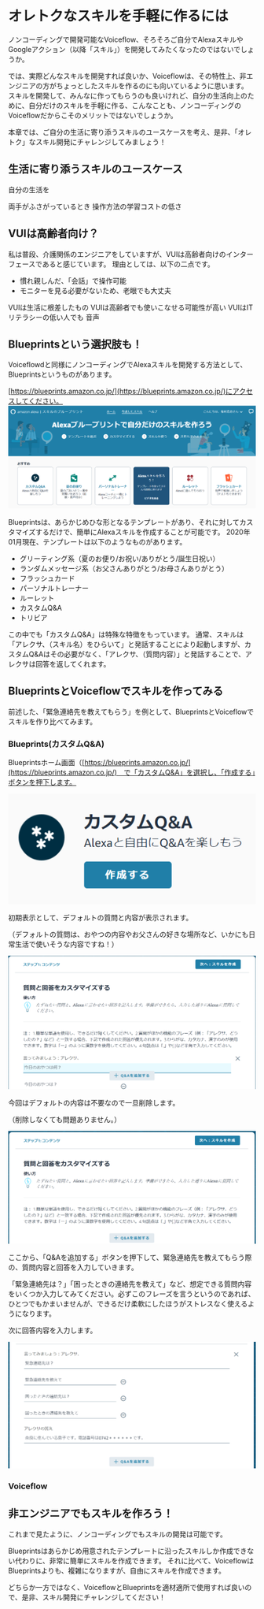 # オレトクなスキルを手軽に作るには
ノンコーディングで開発可能なVoiceflow、そろそろご自分でAlexaスキルやGoogleアクション（以降「スキル」）を開発してみたくなったのではないでしょうか。

では、実際どんなスキルを開発すれば良いか、Voiceflowは、その特性上、非エンジニアの方がちょっとしたスキルを作るのにも向いているように思います。
スキルを開発して、みんなに作ってもらうのも良いけれど、自分の生活向上のために、自分だけのスキルを手軽に作る、こんなことも、ノンコーディングのVoiceflowだからこそのメリットではないでしょうか。

本章では、ご自分の生活に寄り添うスキルのユースケースを考え、是非、「オレトク」なスキル開発にチャレンジしてみましょう！

## 生活に寄り添うスキルのユースケース
自分の生活を


両手がふさがっているとき
操作方法の学習コストの低さ


## VUIは高齢者向け？
私は普段、介護関係のエンジニアをしていますが、VUIは高齢者向けのインターフェースであると感じています。
理由としては、以下の二点です。
* 慣れ親しんだ、「会話」で操作可能
* モニターを見る必要がないため、老眼でも大丈夫





VUIは生活に根差したもの
VUIは高齢者でも使いこなせる可能性が高い
VUIはITリテラシーの低い人でも
音声




## Blueprintsという選択肢も！
Voiceflowdと同様にノンコーディングでAlexaスキルを開発する方法として、Blueprintsというものがあります。

[https://blueprints.amazon.co.jp/](https://blueprints.amazon.co.jp/)にアクセスしてください。
![Blueprintsホーム画面](images/chapxx-fukumura-kaigo/blueprints_home.png)

Blueprintsは、あらかじめひな形となるテンプレートがあり、それに対してカスタマイズするだけで、簡単にAlexaスキルを作成することが可能です。
2020年01月現在、テンプレートは以下のようなものがあります。

* グリーティング系（夏のお便り/お祝い/ありがとう/誕生日祝い）
* ランダムメッセージ系（お父さんありがとう/お母さんありがとう）
* フラッシュカード
* パーソナルトレーナー
* ルーレット
* カスタムQ&A
* トリビア

この中でも「カスタムQ&A」は特殊な特徴をもっています。
通常、スキルは「アレクサ、（スキル名）をひらいて」と発話することにより起動しますが、カスタムQ&Aはその必要がなく、「アレクサ、（質問内容）」と発話することで、アレクサは回答を返してくれます。

## BlueprintsとVoiceflowでスキルを作ってみる
前述した、「緊急連絡先を教えてもらう」を例として、BlueprintsとVoiceflowでスキルを作り比べてみます。

### Blueprints(カスタムQ&A)
Blueprintsホーム画面（[https://blueprints.amazon.co.jp/](https://blueprints.amazon.co.jp/)　で「カスタムQ&A」を選択し、「作成する」ボタンを押下します。

![BlueprintsカスタムQ&A新規作成](images/chapxx-fukumura-kaigo/blueprints_qa1.png)

初期表示として、デフォルトの質問と内容が表示されます。

（デフォルトの質問は、おやつの内容やお父さんの好きな場所など、いかにも日常生活で使いそうな内容ですね！）

![BlueprintsカスタムQ&Aデフォルト](images/chapxx-fukumura-kaigo/blueprints_qa2.png)

今回はデフォルトの内容は不要なので一旦削除します。

（削除しなくても問題ありません。）

![BlueprintsカスタムQ&Aクリア](images/chapxx-fukumura-kaigo/blueprints_qa3.png)

ここから、「Q&Aを追加する」ボタンを押下して、緊急連絡先を教えてもらう際の、質問内容と回答を入力していきます。

「緊急連絡先は？」「困ったときの連絡先を教えて」など、想定できる質問内容をいくつか入力してみてください。必ずこのフレーズを言うというのであれば、ひとつでもかまいませんが、できるだけ柔軟にしたほうがストレスなく使えるようになります。

次に回答内容を入力します。

![BlueprintsカスタムQ&A入力](images/chapxx-fukumura-kaigo/blueprints_qa4.png)


### Voiceflow



## 非エンジニアでもスキルを作ろう！
これまで見たように、ノンコーディングでもスキルの開発は可能です。

Blueprintsはあらかじめ用意されたテンプレートに沿ったスキルしか作成できない代わりに、非常に簡単にスキルを作成できます。
それに比べて、VoiceflowはBlueprintsよりも、複雑になりますが、自由にスキルを作成できます。

どちらか一方ではなく、VoiceflowとBlueprintsを適材適所で使用すれば良いので、是非、スキル開発にチャレンジしてください！
